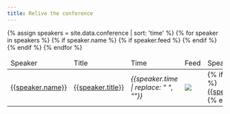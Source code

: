 ```yaml
---
title: Relive the conference
---
```


<div class="feeds-full">
	<table>
  <thead>
    <td>Speaker</td>
    <td>Title</td>
    <td>Time</td>
    <td>Feed</td>
    <td>Speaker link</td>
  </thead>
	{% assign speakers = site.data.conference | sort: 'time' %}
	{% for speaker in speakers %}
		{% if speaker.name %}
      {% if speaker.feed %}
        <tr>
        <td><a name="{{speaker.name}}"><a href="{{site.baseUrl}}program/conference#{{speaker.name | replace: " ","-"}}">{{speaker.name}}</a>
        <img style="background-image: url({{site.baseUrl}}assets/images/conference/{{speaker.image | default:'owasp_logo.png'}});{{speaker.style}};"></a></td>
        <td><a href="{{site.baseUrl}}program/conference#{{speaker.name | replace: " ","-"}}">{{speaker.title}}</a></td>
        <td><em>{{speaker.time | replace: " ", ""}}</em></td>
        <td><a href="{{speaker.feed}}"><img class="youtube" src="{{site.baseUrl}}assets/images/conference/youtube_social_icon_red.png"></a></td>
        <td>
        {% if speaker.url %}
          <a href="{{speaker.url}}">{{speaker.urltag}}</a>
        {% endif %}
        </td>
        </tr>
      {% endif %}
		{% endif %}
	{% endfor %}
	</table>
</div>
